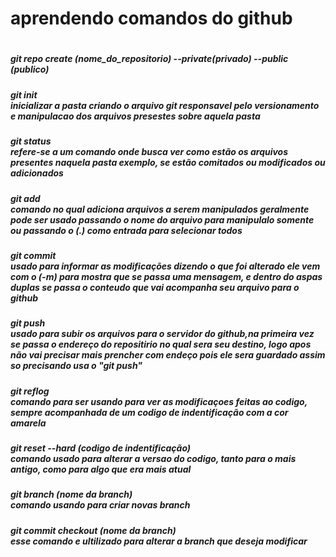 #

<h1>aprendendo comandos do github</h1>

#
<h5>git repo create (nome_do_repositorio) --private(privado) --public (publico)</h5>
<h5>git init   <br> inicializar a pasta criando o arquivo git responsavel pelo versionamento e manipulacao dos arquivos presestes sobre aquela pasta</h5>
<h5>git status <br> refere-se a um comando onde busca ver como estão os arquivos presentes naquela pasta exemplo, se estão comitados ou modificados ou adicionados </h5>
<h5>git add    <br> comando no qual adiciona arquivos a serem manipulados geralmente pode ser usado passando o nome do arquivo para manipulalo somente ou passando o (.) como entrada para selecionar todos</h5>
<h5>git commit <br> usado para informar as modificações dizendo o que foi alterado  ele vem com o (-m) para mostra que se passa uma mensagem, e dentro do aspas duplas se passa o conteudo que vai acompanha seu arquivo para o github </h5>
<h5>git push   <br> usado para subir os arquivos para o servidor do github,na primeira vez se passa o endereço do repositirio no qual sera seu destino, logo apos não vai precisar mais prencher com endeço pois ele sera guardado assim so precisando usa o "git push"</h5>
<h5>git reflog <br> comando para ser usando para ver as modificaçoes feitas ao codigo, sempre acompanhada de um codigo de indentificação com a cor amarela</h5>
<h5>git reset --hard (codigo de indentificação)<br>  comando usado para alterar a versao do codigo, tanto para o mais antigo, como para algo que era mais atual </h5>
<h5>git branch (nome da branch)<br> comando usando para criar novas branch </h5>
<h5>git commit checkout (nome da branch)<br> esse comando e ultilizado para alterar a branch que deseja modificar</h5>
